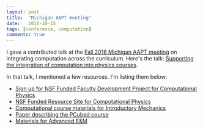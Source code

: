 ```yaml
---
layout: post
title:  "Michigan AAPT meeting"
date:   2016-10-15
tags: [conference, computation]
comments: true
---
```


I gave a contributed talk at the [Fall 2016 Michigan AAPT meeting][miaapt-2016] on integrating computation across the curriculum. Here's the talk: [Supporting the integration of computation into physics courses][miaapt-2016-talk].

In that talk, I mentioned a few resources. I'm listing them below:

* [Sign up for NSF Funded Faculty Development Project for Computational Physics][fdw-site]
* [NSF Funded Resource Site for Computational Physics][picup-site]
* [Computational course materials for Introductory Mechanics][pcubed]
* [Paper describing the PCubed course][pcubed-paper]
* [Materials for Advanced E&M][advanced-em_materials]

[miaapt-2016]: http://web.miaapt.org/meetings/fall-2016
[miaapt-2016-talk]: https://github.com/dannycab/dannycab.github.io/blob/master/docs/talks/2016_MIAAPT.pdf
[fdw-site]: https://docs.google.com/forms/d/e/1FAIpQLSekGmAI3fmcKCJ0Dh7nkYXtlX2MFwX89mHy6JGhM2KAkzZ8vw/viewform
[picup-site]: http://www.compadre.org/PICUP/
[pcubed]: http://p3server.pa.msu.edu/coursewiki/doku.php
[pcubed-paper]: https://arxiv.org/abs/1607.04455
[advanced-em_materials]: https://dannycab.github.io/phy481msu/
